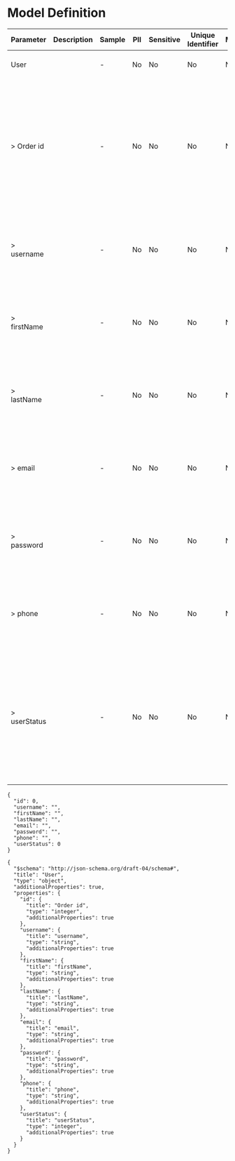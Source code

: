# Model Definition
| Parameter | Description | Sample | PII | Sensitive | Unique Identifier | Mandatory | Default | Details |
| --- | --- | --- | --- | --- | --- | --- | --- | --- |
|  User |  |  -  | No | No | No | No |  |Data Type : object<br>  |
| &gt; Order id |  |  -  | No | No | No | No |  |Data Type : integer<br> Mininum :  - <br> Exclusive Minimum : No<br> Maximum :  - <br> Exclusive Maximum : No<br> Multiple Of :  - <br>  |
| &gt; username |  |  -  | No | No | No | No |  |Data Type : string<br> Min. length :  - <br> Max. length :  - <br> Regex :  - <br>  |
| &gt; firstName |  |  -  | No | No | No | No |  |Data Type : string<br> Min. length :  - <br> Max. length :  - <br> Regex :  - <br>  |
| &gt; lastName |  |  -  | No | No | No | No |  |Data Type : string<br> Min. length :  - <br> Max. length :  - <br> Regex :  - <br>  |
| &gt; email |  |  -  | No | No | No | No |  |Data Type : string<br> Min. length :  - <br> Max. length :  - <br> Regex :  - <br>  |
| &gt; password |  |  -  | No | No | No | No |  |Data Type : string<br> Min. length :  - <br> Max. length :  - <br> Regex :  - <br>  |
| &gt; phone |  |  -  | No | No | No | No |  |Data Type : string<br> Min. length :  - <br> Max. length :  - <br> Regex :  - <br>  |
| &gt; userStatus |  |  -  | No | No | No | No |  |Data Type : integer<br> Mininum :  - <br> Exclusive Minimum : No<br> Maximum :  - <br> Exclusive Maximum : No<br> Multiple Of :  - <br>  |





```
{
  "id": 0,
  "username": "",
  "firstName": "",
  "lastName": "",
  "email": "",
  "password": "",
  "phone": "",
  "userStatus": 0
}
```




```
{
  "$schema": "http://json-schema.org/draft-04/schema#",
  "title": "User",
  "type": "object",
  "additionalProperties": true,
  "properties": {
    "id": {
      "title": "Order id",
      "type": "integer",
      "additionalProperties": true
    },
    "username": {
      "title": "username",
      "type": "string",
      "additionalProperties": true
    },
    "firstName": {
      "title": "firstName",
      "type": "string",
      "additionalProperties": true
    },
    "lastName": {
      "title": "lastName",
      "type": "string",
      "additionalProperties": true
    },
    "email": {
      "title": "email",
      "type": "string",
      "additionalProperties": true
    },
    "password": {
      "title": "password",
      "type": "string",
      "additionalProperties": true
    },
    "phone": {
      "title": "phone",
      "type": "string",
      "additionalProperties": true
    },
    "userStatus": {
      "title": "userStatus",
      "type": "integer",
      "additionalProperties": true
    }
  }
}
```

